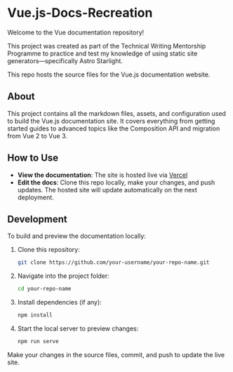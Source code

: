 # Vue.js-Docs-Recreation
Welcome to the Vue documentation repository! 

This project was created as part of the Technical Writing Mentorship Programme to practice and test my knowledge of using static site generators—specifically Astro Starlight.

 
This repo hosts the source files for the Vue.js documentation website.

## About

This project contains all the markdown files, assets, and configuration used to build the Vue.js documentation site. It covers everything from getting started guides to advanced topics like the Composition API and migration from Vue 2 to Vue 3.

## How to Use

- **View the documentation**: The site is hosted live via [Vercel](https://vue-js-docs-recreation-88o3.vercel.app/)  
- **Edit the docs**: Clone this repo locally, make your changes, and push updates. The hosted site will update automatically on the next deployment.

## Development

To build and preview the documentation locally:

1. Clone this repository:  
   ```bash
   git clone https://github.com/your-username/your-repo-name.git
   ```

2. Navigate into the project folder:

   ```bash
   cd your-repo-name
   ```

3. Install dependencies (if any):

   ```bash
   npm install
   ```

4. Start the local server to preview changes:

   ```bash
   npm run serve
   ```

Make your changes in the source files, commit, and push to update the live site.
